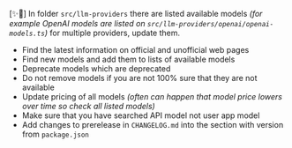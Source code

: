 [✨🎰] In folder `src/llm-providers` there are listed available models _(for example OpenAI models are listed on `src/llm-providers/openai/openai-models.ts`)_ for multiple providers, update them.

-   Find the latest information on official and unofficial web pages
-   Find new models and add them to lists of available models
-   Deprecate models which are deprecated
-   Do not remove models if you are not 100% sure that they are not available
-   Update pricing of all models _(often can happen that model price lowers over time so check all listed models)_
-   Make sure that you have searched API model not user app model
-   Add changes to prerelease in `CHANGELOG.md` into the section with version from `package.json`

